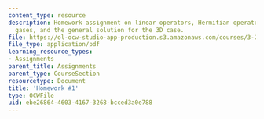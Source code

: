 ```yaml
---
content_type: resource
description: Homework assignment on linear operators, Hermitian operators, 2D electron
  gases, and the general solution for the 3D case.
file: https://ol-ocw-studio-app-production.s3.amazonaws.com/courses/3-23-electrical-optical-and-magnetic-properties-of-materials-fall-2007/ebe26864460341673268bcced3a0e788_ps1.pdf
file_type: application/pdf
learning_resource_types:
- Assignments
parent_title: Assignments
parent_type: CourseSection
resourcetype: Document
title: 'Homework #1'
type: OCWFile
uid: ebe26864-4603-4167-3268-bcced3a0e788
---
```


